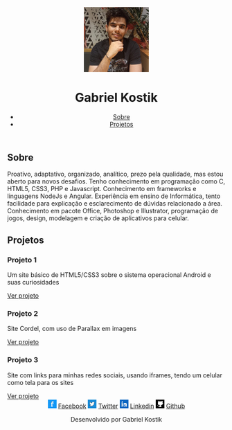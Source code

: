<html lang="pt-br">
      <head>
        <meta charset="UTF-8">
        <link rel="shorcut icon" href="imagens/favicon.ico">
        <link rel="stylesheet" href="style.css">
        <title>Meu Portfólio</title>
      </head>
      <body>
        <header>
        <img src="imagens/foto_perfil_full.jpg" alt="foto_perfil">
          <h1>Gabriel Kostik</h1>
          <nav>
            <ul>
              <li><a href="#sobre">Sobre</a></li>
              <li><a href="#projetos">Projetos</a></li>
            </ul>
          </nav>
        </header>
        <main>
          <section id="sobre">
            <h2>Sobre</h2>
            <p>Proativo, adaptativo, organizado, analítico, prezo pela qualidade, mas estou aberto para novos desafios. Tenho conhecimento em programação como C, HTML5, CSS3, PHP e Javascript. Conhecimento em frameworks e linguagens NodeJs e Angular. Experiência em ensino de Informática, tento facilidade para explicação e esclarecimento de dúvidas relacionado a área. Conhecimento em pacote Office, Photoshop e Illustrator, programação de jogos, design, modelagem e criação de aplicativos para celular.</p>
          </section>
          <section id="projetos" class="projetos">
            <h2>Projetos</h2>
            <div class="projeto">
              <h3>Projeto 1</h3>
              <p>Um site básico de HTML5/CSS3 sobre o sistema operacional Android e suas curiosidades</p>
              <a href="https://kostikgs.github.io/projeto-android/" target="_blank">Ver projeto</a>
            </div>
            <div class="projeto">
              <h3>Projeto 2</h3>
              <p>Site Cordel, com uso de Parallax em imagens</p>
              <a href="https://kostikgs.github.io/html5/modulo3/d012/" target="_blank">Ver projeto</a>
            </div>
            <div class="projetox">
              <h3>Projeto 3</h3>
              <p>Site com links para minhas redes sociais, usando iframes, tendo um celular como tela para os sites</p>
              <a href="https://kostikgs.github.io/projeto-social/" target="_blank">Ver projeto</a>
            </div>
          </section>
        <center>
        <img src="imagens/icone-facebook.png" alt="icone-facebook"> <a href="https://www.facebook.com/gabriel.kostik/" target="_blank" rel="external">Facebook</a>
        <img src="imagens/icone-twitter.png" alt="icone-twitter"> <a href="https://twitter.com/GS_Kostik" target="_blank" rel="external">Twitter</a>
        <img src="imagens/icone-linkedin.png" alt="icone-linkedin"> <a href="https://www.linkedin.com/in/gabriel-kostik-3b539b163/" target="_blank" rel="external">Linkedin</a> 
        <img src="imagens/icone-github.png" alt="icone-github"> <a href="https://github.com/KostikGS" target="_blank" rel="external">Github</a> </center>
        </main>
        <footer>
          <p><center>Desenvolvido por Gabriel Kostik</center></p>
        </footer>
    </body>
</html>